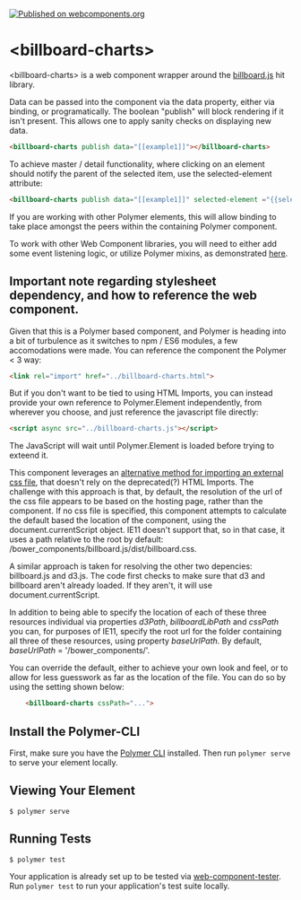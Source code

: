 [![Published on webcomponents.org](https://img.shields.io/badge/webcomponents.org-published-blue.svg)](https://www.webcomponents.org/element/bahrus/billboard-charts)

# \<billboard-charts\>

\<billboard-charts\> is a web component wrapper around the [billboard.js](https://naver.github.io/billboard.js/) hit library.

Data can be passed into the component via the data property, either via binding, or programatically.  The boolean "publish" will block rendering if it isn't present.  This allows one to apply sanity checks on displaying new data.

```html
<billboard-charts publish data="[[example1]]"></billboard-charts>
```

To achieve master / detail functionality, where clicking on an element should notify the parent of the selected item, use the selected-element attribute:

```html
<billboard-charts publish data="[[example1]]" selected-element ="{{selectedDataPoint}}"></billboard-charts>
```

If you are working with other Polymer elements, this will allow binding to take place amongst the peers within the containing Polymer component.

To work with other Web Component libraries, you will need to either add some event listening logic, or utilize Polymer mixins, as demonstrated [here](https://www.webcomponents.org/element/bahrus/xtal-fetch).


## Important note regarding stylesheet dependency, and how to reference the web component.

Given that this is a Polymer based component, and Polymer is heading into a bit of turbulence as it switches to npm / ES6 modules, a few accomodations were made.  You can reference the component the Polymer < 3 way:

```html
<link rel="import" href="../billboard-charts.html">
```

But if you don't want to be tied to using HTML Imports, you can instead provide your own reference to Polymer.Element independently, from wherever you choose, and just reference the javascript file directly:


```html
<script async src="../billboard-charts.js"></script>
```

The JavaScript will wait until Polymer.Element is loaded before trying to exteend it.


This component leverages an [alternative method for importing an external css file](https://www.smashingmagazine.com/2016/12/styling-web-components-using-a-shared-style-sheet/#link-relstylesheet-in-the-shadow-dom), that doesn't rely on the deprecated(?) HTML Imports.  The challenge with this approach is that, by default, the resolution of the url of the css file appears to be based on the hosting page, rather than the component.  If no css file is specified, this component attempts to calculate the default based the location of the component, using the document.currentScript object.  IE11 doesn't support that, so in that case, it uses a path relative to the root by default: /bower_components/billboard.js/dist/billboard.css.  

A similar approach is taken for resolving the other two depencies:  billboard.js and d3.js.  The code first checks to make sure that d3 and billboard aren't already loaded.  If they aren't, it will use document.currentScript.

In addition to being able to specify the location of each of these three resources individual via properties _d3Path_, _billboardLibPath_ and _cssPath_ you can, for purposes of IE11, specify the root url for the folder containing all three of these resources, using property _baseUrlPath_.  By default, _baseUrlPath_ = '/bower_components/'. 

You can override the default, either to achieve your own look and feel, or to allow for less guesswork as far as the location of the file.  You can do so by using the setting shown below:

```html
    <billboard-charts cssPath="...">
```

## Install the Polymer-CLI

First, make sure you have the [Polymer CLI](https://www.npmjs.com/package/polymer-cli) installed. Then run `polymer serve` to serve your element locally.

## Viewing Your Element

```
$ polymer serve
```

## Running Tests

```
$ polymer test
```

Your application is already set up to be tested via [web-component-tester](https://github.com/Polymer/web-component-tester). Run `polymer test` to run your application's test suite locally.
